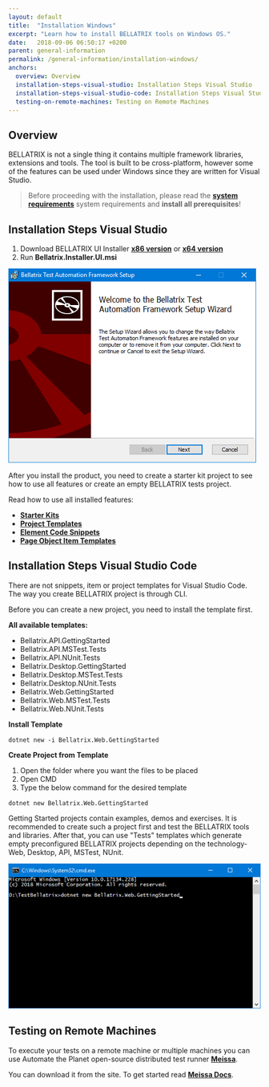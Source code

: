 ```yaml
---
layout: default
title:  "Installation Windows"
excerpt: "Learn how to install BELLATRIX tools on Windows OS."
date:   2018-09-06 06:50:17 +0200
parent: general-information
permalink: /general-information/installation-windows/
anchors:
  overview: Overview
  installation-steps-visual-studio: Installation Steps Visual Studio
  installation-steps-visual-studio-code: Installation Steps Visual Studio Code
  testing-on-remote-machines: Testing on Remote Machines
---
```

Overview
--------
BELLATRIX is not a single thing it contains multiple framework libraries, extensions and tools. The tool is built to be cross-platform, however some of the features can be used under Windows since they are written for Visual Studio.

> Before proceeding with the installation, please read the [**system requirements**](system-requirements.md) system requirements and **install all prerequisites**!

Installation Steps Visual Studio
------------------
1. Download BELLATRIX UI Installer [**x86 version**](installers/Bellatrix.Installer.UI-1.8.5.0-x86.msi) or [**x64 version**](installers/Bellatrix.Installer.UI-1.8.5.0-x64.msi)
2. Run **Bellatrix.Installer.UI.msi**

![BELLATRIX UI Installer](images/bellatrix-ui-installer.png)

After you install the product, you need to create a starter kit project to see how to use all features or create an empty BELLATRIX tests project. 

Read how to use all installed features:

- [**Starter Kits**](how-to-use-starter-kits.md)
- [**Project Templates**](https://docs.bellatrix.solutions/web-automation/templates)
- [**Element Code Snippets**](https://docs.bellatrix.solutions/web-automation/elements-snippets/)
- [**Page Object Item Templates**](https://docs.bellatrix.solutions/web-automation/page-objects/)

Installation Steps Visual Studio Code
-------------------------------------

There are not snippets, item or project templates for Visual Studio Code. The way you create BELLATRIX project is through CLI.

Before you can create a new project, you need to install the template first.

**All available templates:**

- Bellatrix.API.GettingStarted
- Bellatrix.API.MSTest.Tests
- Bellatrix.API.NUnit.Tests
- Bellatrix.Desktop.GettingStarted
- Bellatrix.Desktop.MSTest.Tests
- Bellatrix.Desktop.NUnit.Tests
- Bellatrix.Web.GettingStarted
- Bellatrix.Web.MSTest.Tests
- Bellatrix.Web.NUnit.Tests

**Install Template**

```
dotnet new -i Bellatrix.Web.GettingStarted
```

**Create Project from Template**
1. Open the folder where you want the files to be placed
2. Open CMD
3. Type the below command for the desired template

```
dotnet new Bellatrix.Web.GettingStarted
```

Getting Started projects contain examples, demos and exercises. It is recommended to create such a project first and test the BELLATRIX tools and libraries. After that, you can use "Tests" templates which generate empty preconfigured BELLATRIX projects depending on the technology- Web, Desktop, API, MSTest, NUnit.

![Create Getting Started CLI](images/create-getting-started-console.png)

Testing on Remote Machines
--------------------------
To execute your tests on a remote machine or multiple machines you can use Automate the Planet open-source distributed test runner [**Meissa**](https://meissarunner.com).

You can download it from the site. To get started read [**Meissa Docs**](http://docs.meissarunner.com/).
